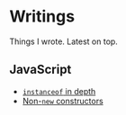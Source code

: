 # Writings

Things I wrote. Latest on top.

## JavaScript

* [`instanceof` in depth](./posts/instanceof-in-depth.md)
* [Non-`new` constructors](./posts/non-new-constructors.md)
